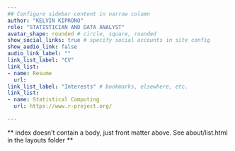 ```yaml
---
## Configure sidebar content in narrow column
author: "KELVIN KIPRONO"
role: "STATISTICIAN AND DATA ANALYST"
avatar_shape: rounded # circle, square, rounded
show_social_links: true # specify social accounts in site config
show_audio_link: false
audio_link_label: ""
link_list_label: "CV"
link_list:
- name: Resume
  url: 
link_list_label: "Interests" # bookmarks, elsewhere, etc.
link_list:
- name: Statistical Computing
  url: https://www.r-project.org/

---
```


** index doesn't contain a body, just front matter above.
See about/list.html in the layouts folder **
